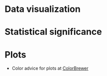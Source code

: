 # Data visualization

# Statistical significance


# Plots
- Color advice for plots at [ColorBrewer](http://colorbrewer2.org/#type=sequential&scheme=BuGn&n=3)
